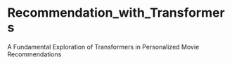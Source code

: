 # Recommendation_with_Transformers
A Fundamental Exploration of Transformers in Personalized Movie Recommendations
